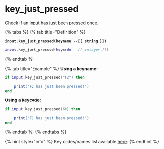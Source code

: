 # key\_just\_pressed

Check if an input has just been pressed once.

{% tabs %}
{% tab title="Definition" %}
<pre class="language-lua"><code class="lang-lua"><strong>input.key_just_pressed(keyname --[[ string ]])
</strong></code></pre>

```lua
input.key_just_pressed(keycode --[[ integer ]])
```
{% endtab %}

{% tab title="Example" %}
**Using a keyname:**

```lua
if input.key_just_pressed("F2") then

    print("F2 has just been pressed!")
end
```

**Using a keycode:**

```lua
if input.key_just_pressed(60) then

    print("F2 has just been pressed!")
end
```
{% endtab %}
{% endtabs %}

{% hint style="info" %}
Key codes/names list available [here](../../game-reference/key-codes.md).
{% endhint %}
